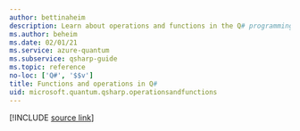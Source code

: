 ```yaml
---
author: bettinaheim
description: Learn about operations and functions in the Q# programming language.
ms.author: beheim
ms.date: 02/01/21
ms.service: azure-quantum
ms.subservice: qsharp-guide
ms.topic: reference
no-loc: ['Q#', '$$v']
title: Functions and operations in Q#
uid: microsoft.quantum.qsharp.operationsandfunctions
---
```


<!---
# Operations and functions in Q#
-->

[!INCLUDE [source link](~/includes/qsharp-language/Specifications/Language/4_TypeSystem/OperationsAndFunctions.md)]